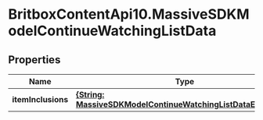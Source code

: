 # BritboxContentApi10.MassiveSDKModelContinueWatchingListData

## Properties
Name | Type | Description | Notes
------------ | ------------- | ------------- | -------------
**itemInclusions** | [**{String: MassiveSDKModelContinueWatchingListDataExpansion}**](MassiveSDKModelContinueWatchingListDataExpansion.md) |  | [optional] 


